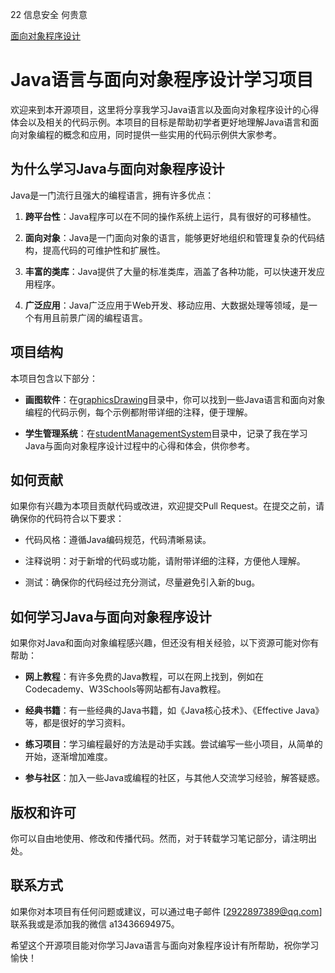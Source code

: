 22 信息安全 何贵意 

[面向对象程序设计](https://github.com/ShiyuBanzhou/-JAVA/tree/main)
# Java语言与面向对象程序设计学习项目

欢迎来到本开源项目，这里将分享我学习Java语言以及面向对象程序设计的心得体会以及相关的代码示例。本项目的目标是帮助初学者更好地理解Java语言和面向对象编程的概念和应用，同时提供一些实用的代码示例供大家参考。

## 为什么学习Java与面向对象程序设计

Java是一门流行且强大的编程语言，拥有许多优点：

1. **跨平台性**：Java程序可以在不同的操作系统上运行，具有很好的可移植性。

2. **面向对象**：Java是一门面向对象的语言，能够更好地组织和管理复杂的代码结构，提高代码的可维护性和扩展性。

3. **丰富的类库**：Java提供了大量的标准类库，涵盖了各种功能，可以快速开发应用程序。

4. **广泛应用**：Java广泛应用于Web开发、移动应用、大数据处理等领域，是一个有用且前景广阔的编程语言。

## 项目结构

本项目包含以下部分：

- **画图软件**：在[graphicsDrawing](https://github.com/ShiyuBanzhou/-JAVA/tree/main/graphicsDrawing)目录中，你可以找到一些Java语言和面向对象编程的代码示例，每个示例都附带详细的注释，便于理解。

- **学生管理系统**：在[studentManagementSystem](https://github.com/ShiyuBanzhou/-JAVA/tree/main/studentManagementSystem)目录中，记录了我在学习Java与面向对象程序设计过程中的心得和体会，供你参考。

## 如何贡献

如果你有兴趣为本项目贡献代码或改进，欢迎提交Pull Request。在提交之前，请确保你的代码符合以下要求：

- 代码风格：遵循Java编码规范，代码清晰易读。

- 注释说明：对于新增的代码或功能，请附带详细的注释，方便他人理解。

- 测试：确保你的代码经过充分测试，尽量避免引入新的bug。

## 如何学习Java与面向对象程序设计

如果你对Java和面向对象编程感兴趣，但还没有相关经验，以下资源可能对你有帮助：

- **网上教程**：有许多免费的Java教程，可以在网上找到，例如在Codecademy、W3Schools等网站都有Java教程。

- **经典书籍**：有一些经典的Java书籍，如《Java核心技术》、《Effective Java》等，都是很好的学习资料。

- **练习项目**：学习编程最好的方法是动手实践。尝试编写一些小项目，从简单的开始，逐渐增加难度。

- **参与社区**：加入一些Java或编程的社区，与其他人交流学习经验，解答疑惑。

## 版权和许可

你可以自由地使用、修改和传播代码。然而，对于转载学习笔记部分，请注明出处。

## 联系方式

如果你对本项目有任何问题或建议，可以通过电子邮件 [2922897389@qq.com] 联系我或是添加我的微信 a13436694975。

希望这个开源项目能对你学习Java语言与面向对象程序设计有所帮助，祝你学习愉快！
